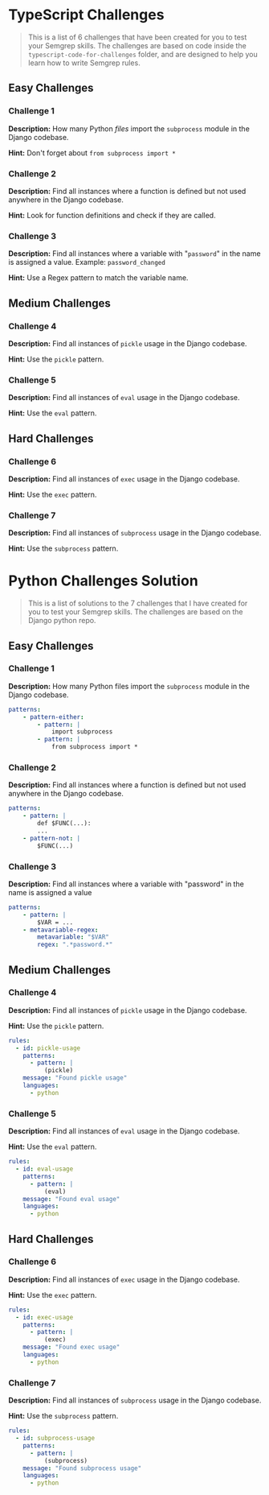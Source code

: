 # TypeScript Challenges
> This is a list of 6 challenges that have been created for you to test your Semgrep skills. The challenges are based on code inside the `typescript-code-for-challenges` folder, and are designed to help you learn how to write Semgrep rules.

## Easy Challenges

### Challenge 1
**Description:** How many Python *files* import the `subprocess` module in the Django codebase.

**Hint:** Don't forget about `from subprocess import *`

### Challenge 2
**Description:**  Find all instances where a function is defined but not used anywhere in the Django codebase.

**Hint:** Look for function definitions and check if they are called.

### Challenge 3
**Description:** Find all instances where a variable with "`password`" in the name is assigned a value. Example: `password_changed`

**Hint:** Use a Regex pattern to match the variable name.

## Medium Challenges

### Challenge 4
**Description:** Find all instances of `pickle` usage in the Django codebase.

**Hint:** Use the `pickle` pattern.

### Challenge 5

**Description:** Find all instances of `eval` usage in the Django codebase.

**Hint:** Use the `eval` pattern.

## Hard Challenges

### Challenge 6

**Description:** Find all instances of `exec` usage in the Django codebase.

**Hint:** Use the `exec` pattern.

### Challenge 7

**Description:** Find all instances of `subprocess` usage in the Django codebase.

**Hint:** Use the `subprocess` pattern.


# Python Challenges Solution
> This is a list of solutions to the 7 challenges that I have created for you to test your Semgrep skills. The challenges are based on the Django python repo.

## Easy Challenges

### Challenge 1
**Description:** How many Python files import the `subprocess` module in the Django codebase.

```yaml
patterns:
    - pattern-either:
        - pattern: |
            import subprocess
        - pattern: |
            from subprocess import *
```

### Challenge 2
**Description:**  Find all instances where a function is defined but not used anywhere in the Django codebase.

```yaml
patterns:
    - pattern: |
        def $FUNC(...):
        ...
    - pattern-not: |
        $FUNC(...)
```

### Challenge 3
**Description:** Find all instances where a variable with "password" in the name is assigned a value

```yaml
patterns:
    - pattern: |
        $VAR = ...
    - metavariable-regex:
        metavariable: "$VAR"
        regex: ".*password.*"
```

## Medium Challenges

### Challenge 4
**Description:** Find all instances of `pickle` usage in the Django codebase.

**Hint:** Use the `pickle` pattern.

```yaml
rules:
  - id: pickle-usage
    patterns:
      - pattern: |
          (pickle)
    message: "Found pickle usage"
    languages:
      - python
```

### Challenge 5

**Description:** Find all instances of `eval` usage in the Django codebase.

**Hint:** Use the `eval` pattern.



```yaml
rules:
  - id: eval-usage
    patterns:
      - pattern: |
          (eval)
    message: "Found eval usage"
    languages:
      - python
```

## Hard Challenges

### Challenge 6

**Description:** Find all instances of `exec` usage in the Django codebase.

**Hint:** Use the `exec` pattern.

```yaml
rules:
  - id: exec-usage
    patterns:
      - pattern: |
          (exec)
    message: "Found exec usage"
    languages:
      - python
```

### Challenge 7

**Description:** Find all instances of `subprocess` usage in the Django codebase.

**Hint:** Use the `subprocess` pattern.

```yaml
rules:
  - id: subprocess-usage
    patterns:
      - pattern: |
          (subprocess)
    message: "Found subprocess usage"
    languages:
      - python
```

